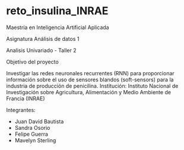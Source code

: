 # reto_insulina_INRAE


Maestría en Inteligencia Artificial Aplicada

Asignatura Análisis de datos 1

Analisis Univariado - Taller 2 

Objetivo del proyecto

Investigar las redes neuronales recurrentes (RNN) para proporcionar información sobre el uso de sensores blandos (soft-sensors) para la industria de producción de penicilina. Institución: Instituto Nacional de Investigación sobre Agricultura, Alimentación y Medio Ambiente de Francia (INRAE)


Integrantes: 

- Juan David Bautista
- Sandra Osorio
- Felipe Guerra
- Mavelyn Sterling

